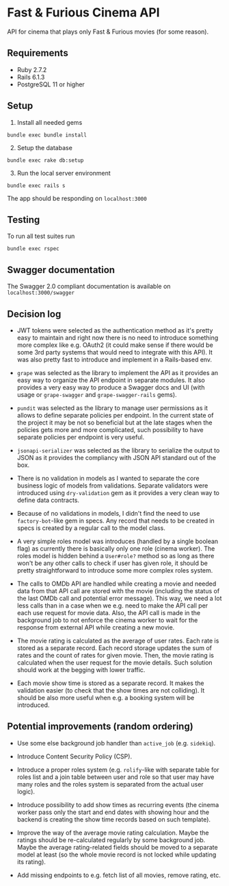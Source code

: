 # Fast & Furious Cinema API

API for cinema that plays only Fast & Furious movies (for some reason).
## Requirements

- Ruby 2.7.2
- Rails 6.1.3
- PostgreSQL 11 or higher

## Setup

1. Install all needed gems

```
bundle exec bundle install
```

2. Setup the database

```
bundle exec rake db:setup
```

3. Run the local server environment

```
bundle exec rails s
```

The app should be responding on `localhost:3000`

## Testing

To run all test suites run

```
bundle exec rspec
```

## Swagger documentation

The Swagger 2.0 compliant documentation is available on `localhost:3000/swagger`

## Decision log

- JWT tokens were selected as the authentication method as it's pretty easy to maintain and right now there is no need to introduce something more complex like e.g. OAuth2 (it could make sense if there would be some 3rd party systems that would need to integrate with this API). It was also pretty fast to introduce and implement in a Rails-based env.

- `grape` was selected as the library to implement the API as it provides an easy way to organize the API endpoint in separate modules. It also provides a very easy way to produce a Swagger docs and UI (with usage or `grape-swagger` and `grape-swagger-rails` gems).

- `pundit` was selected as the library to manage user permissions as it allows to define separate policies per endpoint. In the current state of the project it may be not so beneficial but at the late stages when the policies gets more and more complicated, such possibility to have separate policies per endpoint is very useful.

- `jsonapi-serializer` was selected as the library to serialize the output to JSON as it provides the compliancy with JSON API standard out of the box.

- There is no validation in models as I wanted to separate the core business logic of models from validations. Separate validators were introduced using `dry-validation` gem as it provides a very clean way to define data contracts.

- Because of no validations in models, I didn't find the need to use `factory-bot`-like gem in specs. Any record that needs to be created in specs is created by a regular call to the model class.

- A very simple roles model was introduces (handled by a single boolean flag) as currently there is basically only one role (cinema worker). The roles model is hidden behind a `User#role?` method so as long as there won't be any other calls to check if user has given role, it should be pretty straightforward to introduce some more complex roles system.

- The calls to OMDb API are handled while creating a movie and needed data from that API call are stored with the movie (including the status of the last OMDb call and potential error message). This way, we need a lot less calls than in a case when we e.g. need to make the API call per each use request for movie data. Also, the API call is made in the background job to not enforce the cinema worker to wait for the response from external API while creating a new movie.

- The movie rating is calculated as the average of user rates. Each rate is stored as a separate record. Each record storage updates the sum of rates and the count of rates for given movie. Then, the movie rating is calculated when the user request for the movie details. Such solution should work at the begging with lower traffic.

- Each movie show time is stored as a separate record. It makes the validation easier (to check that the show times are not colliding). It should be also more useful when e.g. a booking system will be introduced.

## Potential improvements (random ordering)

- Use some else background job handler than `active_job` (e.g. `sidekiq`).

- Introduce Content Security Policy (CSP).

- Introduce a proper roles system (e.g. `rolify`-like with separate table for roles list and a join table between user and role so that user may have many roles and the roles system is separated from the actual user logic).

- Introduce possibility to add show times as recurring events (the cinema worker pass only the start and end dates with showing hour and the backend is creating the show time records based on such template).

- Improve the way of the average movie rating calculation. Maybe the ratings should be re-calculated regularly by some background job. Maybe the average rating-related fields should be moved to a separate model at least (so the whole movie record is not locked while updating its rating).

- Add missing endpoints to e.g. fetch list of all movies, remove rating, etc.
